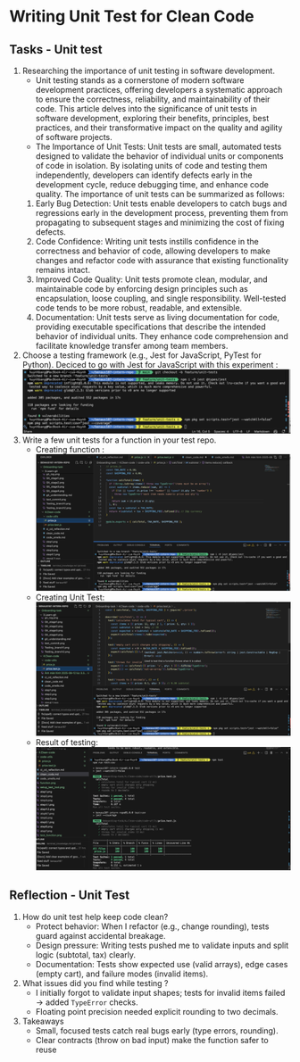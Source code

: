 # Writing Unit Test for Clean Code

## Tasks - Unit test

1. Researching the importance of unit testing in software development.
    - Unit  testing  stands  as  a  cornerstone  of  modern  software  development  practices,  offering developers a systematic approach to ensure the correctness, reliability, and maintainability of their  code.  This  article  delves  into  the  significance  of  unit  tests  in  software  development, exploring their benefits, principles, best practices, and their transformative impact on the quality and agility of software projects.
    - The Importance of Unit Tests:
    Unit  tests  are  small,  automated  tests  designed  to  validate  the  behavior  of  individual  units  or components  of  code  in  isolation. By  isolating  units  of  code  and  testing  them independently, developers  can  identify  defects  early  in  the  development  cycle,  reduce debugging  time, and enhance code quality.
    The importance of unit tests can be summarized as follows:
    1. Early Bug Detection: Unit tests enable developers to catch bugs and regressions early in the development process, preventing them from propagating to subsequent stages and minimizing the cost of fixing defects.
    1. Code Confidence: Writing unit tests instills confidence in the correctness and behavior of code, allowing developers to make changes and refactor code with assurance that existing functionality remains intact.
    1. Improved Code  Quality:  Unit tests  promote  clean, modular,  and  maintainable code  by enforcing  design  principles  such  as  encapsulation,  loose  coupling,  and  single responsibility. Well-tested code tends to be more robust, readable, and extensible.
    1. Documentation: Unit tests serve as living documentation for code, providing executable specifications that describe the intended behavior of individual units. They enhance code comprehension and facilitate knowledge transfer among team members.
2. Choose a testing framework (e.g., Jest for JavaScript, PyTest for Python).
    Deciced to go with Jest for JavaScript with this experiment :
    ![Setup Jest](setup_test_tool.png)
3. Write a few unit tests for a function in your test repo.
    - Creating function :
    ![Creating JS function](function.png)
    - Creating Unit Test:
    ![Creating JS Unit testing](test_function.png)
    - Result of testing:
    ![Testing result](test_result.png)

## Reflection - Unit Test

1. How do unit test help keep code clean?
    - Protect behavior: When I refactor (e.g., change rounding), tests guard against accidental breakage.
    - Design pressure: Writing tests pushed me to validate inputs and split logic (subtotal, tax) clearly.
    - Documentation: Tests show expected use (valid arrays), edge cases (empty cart), and failure modes (invalid items).
2. What issues did you find while testing ?
    - I initially forgot to validate input shapes; tests for invalid items failed -> added `TypeError` checks.
    - Floating point precision needed explicit rounding to two decimals.
3. Takeaways
    - Small, focused tests catch real bugs early (type errors, rounding).
    - Clear contracts (throw on bad input) make the function safer to reuse
